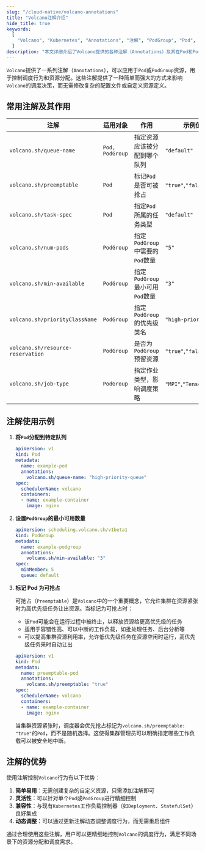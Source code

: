 ```yaml
---
slug: "/cloud-native/volcano-annotations"
title: "Volcano注解介绍"
hide_title: true
keywords:
  [
    "Volcano", "Kubernetes", "Annotations", "注解", "PodGroup", "Pod", "调度器", "queue-name", "preemptable", "min-available", "资源分配", "调度策略"
  ]
description: "本文详细介绍了Volcano提供的各种注解（Annotations）及其在Pod和PodGroup资源上的应用，包括队列指定、资源预留、最小可用数量和优先级设置等，并提供了实际使用示例和最佳实践。"
---
```



`Volcano`提供了一系列注解（`Annotations`），可以应用于`Pod`或`PodGroup`资源，用于控制调度行为和资源分配。这些注解提供了一种简单而强大的方式来影响`Volcano`的调度决策，而无需修改复杂的配置文件或自定义资源定义。

## 常用注解及其作用

| 注解 | 适用对象 | 作用 | 示例值 |
|------|---------|------|--------|
|`volcano.sh/queue-name`|`Pod, PodGroup`| 指定资源应该被分配到哪个队列 |`"default"`|
|`volcano.sh/preemptable`|`Pod`| 标记`Pod`是否可被抢占 |`"true"`,`"false"`|
|`volcano.sh/task-spec`|`Pod`| 指定`Pod`所属的任务类型 |`"default"`|
|`volcano.sh/num-pods`|`PodGroup`| 指定`PodGroup`中需要的`Pod`数量 |`"5"`|
|`volcano.sh/min-available`|`PodGroup`| 指定`PodGroup`最小可用`Pod`数量 |`"3"`|
|`volcano.sh/priorityClassName`|`PodGroup`| 指定`PodGroup`的优先级类名 |`"high-priority"`|
|`volcano.sh/resource-reservation`|`PodGroup`| 是否为`PodGroup`预留资源 |`"true"`,`"false"`|
|`volcano.sh/job-type`|`PodGroup`| 指定作业类型，影响调度策略 |`"MPI"`,`"TensorFlow"`|

## 注解使用示例

1. **将`Pod`分配到特定队列**

    ```yaml
    apiVersion: v1
    kind: Pod
    metadata:
      name: example-pod
      annotations:
        volcano.sh/queue-name: "high-priority-queue"
    spec:
      schedulerName: volcano
      containers:
      - name: example-container
        image: nginx
    ```

2. **设置`PodGroup`的最小可用数量**

    ```yaml
    apiVersion: scheduling.volcano.sh/v1beta1
    kind: PodGroup
    metadata:
      name: example-podgroup
      annotations:
        volcano.sh/min-available: "3"
    spec:
      minMember: 5
      queue: default
    ```

3. **标记 Pod 为可抢占**

    可抢占（`Preemptable`）是`Volcano`中的一个重要概念，它允许集群在资源紧张时为高优先级任务让出资源。当标记为可抢占时：
    
    - 该`Pod`可能会在运行过程中被终止，以释放资源给更高优先级的任务
    - 适用于容错性高、可以中断的工作负载，如批处理任务、后台分析等
    - 可以提高集群资源利用率，允许低优先级任务在资源空闲时运行，高优先级任务来时自动让出

    ```yaml
    apiVersion: v1
    kind: Pod
    metadata:
      name: preemptable-pod
      annotations:
        volcano.sh/preemptable: "true"
    spec:
      schedulerName: volcano
      containers:
      - name: example-container
        image: nginx
    ```
    
    当集群资源紧张时，调度器会优先抢占标记为`volcano.sh/preemptable: "true"`的`Pod`，而不是随机选择。这使得集群管理员可以明确指定哪些工作负载可以被安全地中断。

## 注解的优势

使用注解控制`Volcano`行为有以下优势：

1. **简单易用**：无需创建复杂的自定义资源，只需添加注解即可
2. **灵活性**：可以针对单个`Pod`或`PodGroup`进行精细控制
3. **兼容性**：与现有`Kubernetes`工作负载控制器（如`Deployment`、`StatefulSet`）良好集成
4. **动态调整**：可以通过更新注解动态调整调度行为，而无需重启组件

通过合理使用这些注解，用户可以更精细地控制`Volcano`的调度行为，满足不同场景下的资源分配和调度需求。

